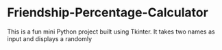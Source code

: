 # Friendship-Percentage-Calculator
This is a fun mini Python project built using Tkinter. It takes two names as input and displays a randomly
